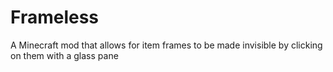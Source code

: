 # Frameless
A Minecraft mod that allows for item frames to be made invisible by clicking on them with a glass pane
